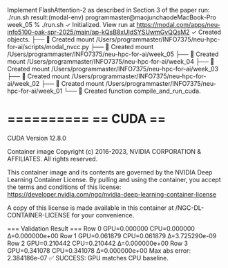 Implement FlashAttention-2 as described in Section 3 of the paper
run: ./run.sh
result:(modal-env) programmaster@maojunchaodeMacBook-Pro week_05 % ./run.sh
✓ Initialized. View run at https://modal.com/apps/neu-info5100-oak-spr-2025/main/ap-kQsB8xUIdSYSUwmGvQQsM2
✓ Created objects.
├── 🔨 Created mount /Users/programmaster/INFO7375/neu-hpc-for-ai/scripts/modal_nvcc.py
├── 🔨 Created mount /Users/programmaster/INFO7375/neu-hpc-for-ai/week_05
├── 🔨 Created mount /Users/programmaster/INFO7375/neu-hpc-for-ai/week_04
├── 🔨 Created mount /Users/programmaster/INFO7375/neu-hpc-for-ai/week_03
├── 🔨 Created mount /Users/programmaster/INFO7375/neu-hpc-for-ai/week_02
├── 🔨 Created mount /Users/programmaster/INFO7375/neu-hpc-for-ai/week_01
└── 🔨 Created function compile_and_run_cuda.

==========
== CUDA ==
==========

CUDA Version 12.8.0

Container image Copyright (c) 2016-2023, NVIDIA CORPORATION & AFFILIATES. All rights reserved.

This container image and its contents are governed by the NVIDIA Deep Learning Container License.
By pulling and using the container, you accept the terms and conditions of this license:
https://developer.nvidia.com/ngc/nvidia-deep-learning-container-license

A copy of this license is made available in this container at /NGC-DL-CONTAINER-LICENSE for your convenience.


=== Validation Result ===
Row 0  GPU=0.000000  CPU=0.000000  Δ=0.000000e+00
Row 1  GPU=0.061879  CPU=0.061879  Δ=3.725290e-09
Row 2  GPU=0.210442  CPU=0.210442  Δ=0.000000e+00
Row 3  GPU=0.341078  CPU=0.341078  Δ=0.000000e+00
Max abs error: 2.384186e-07
✅ SUCCESS: GPU matches CPU baseline.
